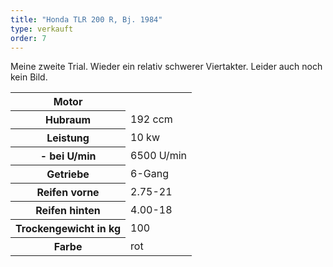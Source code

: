 ```yaml
---
title: "Honda TLR 200 R, Bj. 1984"
type: verkauft
order: 7
--- 
```

Meine zweite Trial. Wieder ein relativ schwerer Viertakter. Leider auch noch kein Bild.

<table class="table_technik">
	<tr class="row0">
		<th class="col0"> Motor </th><td class="col1"> </td>
	</tr>
	<tr class="row1">
		<th class="col0"> Hubraum </th><td class="col1"> 192 ccm </td>
	</tr>
	<tr class="row2">
		<th class="col0"> Leistung </th><td class="col1"> 10 kw </td>
	</tr>
	<tr class="row3">
		<th class="col0"> - bei U/min </th><td class="col1"> 6500 U/min </td>
	</tr>
	<tr class="row4">
		<th class="col0"> Getriebe </th><td class="col1"> 6-Gang </td>
	</tr>
	<tr class="row5">
		<th class="col0"> Reifen vorne </th><td class="col1"> 2.75-21 </td>
	</tr>
	<tr class="row6">
		<th class="col0"> Reifen hinten </th><td class="col1"> 4.00-18 </td>
	</tr>
	<tr class="row7">
		<th class="col0"> Trockengewicht in kg </th><td class="col1"> 100 </td>
	</tr>
	<tr class="row8">
		<th class="col0"> Farbe </th><td class="col1"> rot </td>
	</tr>
</table>